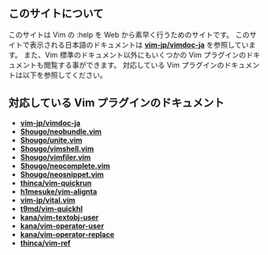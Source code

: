 ## このサイトについて

このサイトは Vim の :help を Web から素早く行うためのサイトです。
このサイトで表示される日本語のドキュメントは __[vim-jp/vimdoc-ja](https://github.com/vim-jp/vimdoc-ja)__ を参照しています。
また、Vim 標準のドキュメント以外にもいくつかの Vim プラグインのドキュメントも閲覧する事ができます。
対応している Vim プラグインのドキュメントは以下を参照してください。

## 対応している Vim プラグインのドキュメント

* __[vim-jp/vimdoc-ja](https://github.com/vim-jp/vimdoc-ja)__
* __[Shougo/neobundle.vim](https://github.com/Shougo/neobundle.vim)__
* __[Shougo/unite.vim](https://github.com/Shougo/unite.vim)__
* __[Shougo/vimshell.vim](https://github.com/Shougo/vimshell.vim)__
* __[Shougo/vimfiler.vim](https://github.com/Shougo/vimfiler.vim)__
* __[Shougo/neocomplete.vim](https://github.com/Shougo/neocomplete.vim)__
* __[Shougo/neosnippet.vim](https://github.com/Shougo/neosnippet.vim)__
* __[thinca/vim-quickrun](https://github.com/thinca/vim-quickrun)__
* __[h1mesuke/vim-alignta](https://github.com/h1mesuke/vim-alignta)__
* __[vim-jp/vital.vim](https://github.com/vim-jp/vital.vim)__
* __[t9md/vim-quickhl](https://github.com/t9md/vim-quickhl)__
* __[kana/vim-textobj-user](https://github.com/kana/vim-textobj-user)__
* __[kana/vim-operator-user](https://github.com/kana/vim-operator-user)__
* __[kana/vim-operator-replace](https://github.com/kana/vim-operator-replace)__
* __[thinca/vim-ref](https://github.com/thinca/vim-ref)__


